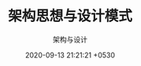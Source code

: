 ---
layout: page
title:  "架构思想与设计模式"
subtitle: "架构与设计"
date:   2020-09-13 21:21:21 +0530
categories: ["架构思想与设计模式"]
---